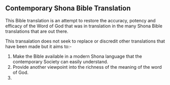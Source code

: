 ## Contemporary Shona Bible Translation

This Bible translation is an attempt to restore the accuracy, potency and efficacy of the Word of God that was in translation in the many Shona Bible translations that are out there. 

This transalation does not seek to replace or discredit other translations that have been made but it aims to:- 

1. Make the Bible available in a modern Shona language that the contemporary Society can easily understand.
2. Provide another viewpoint into the richness of the meaning of the word of God.
3. 
